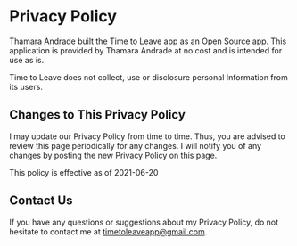 # Privacy Policy

Thamara Andrade built the Time to Leave app as an Open Source app. This application is provided by Thamara Andrade at no cost and is intended for use as is.

Time to Leave does not collect, use or disclosure personal Information from its users.

## Changes to This Privacy Policy

I may update our Privacy Policy from time to time. Thus, you are advised to review this page periodically for any changes. I will notify you of any changes by posting the new Privacy Policy on this page.

This policy is effective as of 2021-06-20

## Contact Us

If you have any questions or suggestions about my Privacy Policy, do not hesitate to contact me at timetoleaveapp@gmail.com.